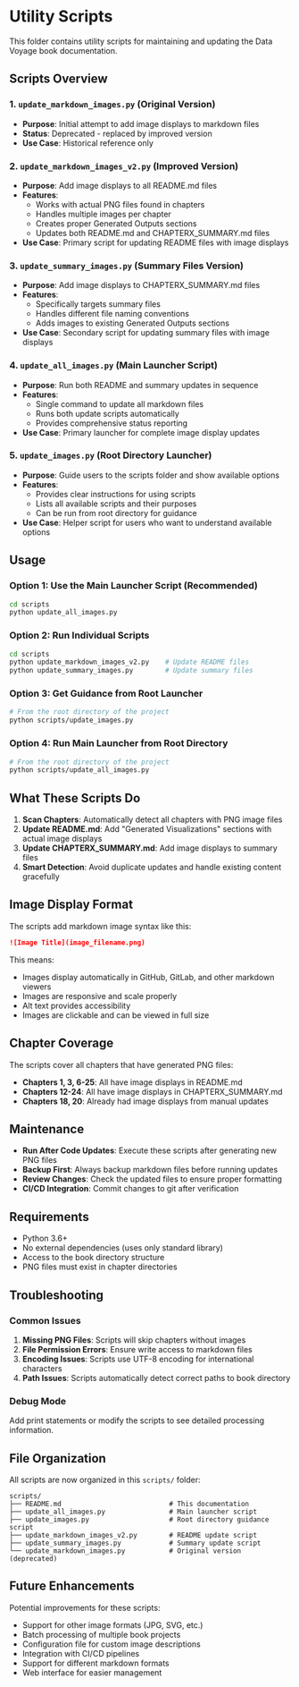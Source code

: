 # Utility Scripts

This folder contains utility scripts for maintaining and updating the Data Voyage book documentation.

## Scripts Overview

### 1. `update_markdown_images.py` (Original Version)

- **Purpose**: Initial attempt to add image displays to markdown files
- **Status**: Deprecated - replaced by improved version
- **Use Case**: Historical reference only

### 2. `update_markdown_images_v2.py` (Improved Version)

- **Purpose**: Add image displays to all README.md files
- **Features**:
  - Works with actual PNG files found in chapters
  - Handles multiple images per chapter
  - Creates proper Generated Outputs sections
  - Updates both README.md and CHAPTERX_SUMMARY.md files
- **Use Case**: Primary script for updating README files with image displays

### 3. `update_summary_images.py` (Summary Files Version)

- **Purpose**: Add image displays to CHAPTERX_SUMMARY.md files
- **Features**:
  - Specifically targets summary files
  - Handles different file naming conventions
  - Adds images to existing Generated Outputs sections
- **Use Case**: Secondary script for updating summary files with image displays

### 4. `update_all_images.py` (Main Launcher Script)

- **Purpose**: Run both README and summary updates in sequence
- **Features**:
  - Single command to update all markdown files
  - Runs both update scripts automatically
  - Provides comprehensive status reporting
- **Use Case**: Primary launcher for complete image display updates

### 5. `update_images.py` (Root Directory Launcher)

- **Purpose**: Guide users to the scripts folder and show available options
- **Features**:
  - Provides clear instructions for using scripts
  - Lists all available scripts and their purposes
  - Can be run from root directory for guidance
- **Use Case**: Helper script for users who want to understand available options

## Usage

### Option 1: Use the Main Launcher Script (Recommended)

```bash
cd scripts
python update_all_images.py
```

### Option 2: Run Individual Scripts

```bash
cd scripts
python update_markdown_images_v2.py    # Update README files
python update_summary_images.py        # Update summary files
```

### Option 3: Get Guidance from Root Launcher

```bash
# From the root directory of the project
python scripts/update_images.py
```

### Option 4: Run Main Launcher from Root Directory

```bash
# From the root directory of the project
python scripts/update_all_images.py
```

## What These Scripts Do

1. **Scan Chapters**: Automatically detect all chapters with PNG image files
2. **Update README.md**: Add "Generated Visualizations" sections with actual image displays
3. **Update CHAPTERX_SUMMARY.md**: Add image displays to summary files
4. **Smart Detection**: Avoid duplicate updates and handle existing content gracefully

## Image Display Format

The scripts add markdown image syntax like this:

```markdown
![Image Title](image_filename.png)
```

This means:

- Images display automatically in GitHub, GitLab, and other markdown viewers
- Images are responsive and scale properly
- Alt text provides accessibility
- Images are clickable and can be viewed in full size

## Chapter Coverage

The scripts cover all chapters that have generated PNG files:

- **Chapters 1, 3, 6-25**: All have image displays in README.md
- **Chapters 12-24**: All have image displays in CHAPTERX_SUMMARY.md
- **Chapters 18, 20**: Already had image displays from manual updates

## Maintenance

- **Run After Code Updates**: Execute these scripts after generating new PNG files
- **Backup First**: Always backup markdown files before running updates
- **Review Changes**: Check the updated files to ensure proper formatting
- **CI/CD Integration**: Commit changes to git after verification

## Requirements

- Python 3.6+
- No external dependencies (uses only standard library)
- Access to the book directory structure
- PNG files must exist in chapter directories

## Troubleshooting

### Common Issues

1. **Missing PNG Files**: Scripts will skip chapters without images
2. **File Permission Errors**: Ensure write access to markdown files
3. **Encoding Issues**: Scripts use UTF-8 encoding for international characters
4. **Path Issues**: Scripts automatically detect correct paths to book directory

### Debug Mode

Add print statements or modify the scripts to see detailed processing information.

## File Organization

All scripts are now organized in this `scripts/` folder:

```
scripts/
├── README.md                           # This documentation
├── update_all_images.py                # Main launcher script
├── update_images.py                    # Root directory guidance script
├── update_markdown_images_v2.py        # README update script
├── update_summary_images.py            # Summary update script
└── update_markdown_images.py           # Original version (deprecated)
```

## Future Enhancements

Potential improvements for these scripts:

- Support for other image formats (JPG, SVG, etc.)
- Batch processing of multiple book projects
- Configuration file for custom image descriptions
- Integration with CI/CD pipelines
- Support for different markdown formats
- Web interface for easier management
